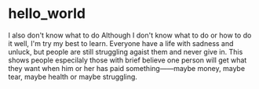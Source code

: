 # hello_world
I also don't know what to do
Although I don't know what to do or how to do it well, I'm try my best to learn. Everyone have a life with sadness and unluck, but people are still struggling agaist them and never give in. This shows people especilaly those with brief believe one person will get what they want when him or her has paid something——maybe money, maybe tear, maybe health or maybe struggling. 

